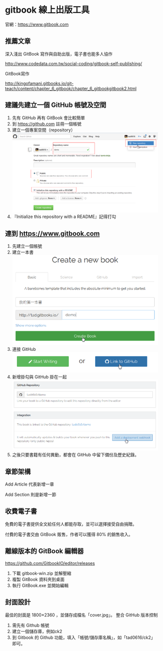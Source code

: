 # gitbook 線上出版工具

官網：https://www.gitbook.com

## 推薦文章

深入淺出 GitBook 寫作與自助出版，電子書也能多人協作

http://www.codedata.com.tw/social-coding/gitbook-self-publishing/

GitBook寫作

http://kingofamani.gitbooks.io/git-teach/content/chapter_6_gitbook/chapter_6_gitbookgitbook2.html

## 建議先建立一個 GitHub 帳號及空間
1. 先有 GitHub 再有 GitBook 會比較簡單
2. 到 https://github.com 註冊一個帳號
3. 建立一個專案空間（repository）
![](snap01.png)
4. 『Initialize this repository with a README』記得打勾

## 連到 https://www.gitbook.com
1. 先建立一個帳號
2. 建立一本書
![](snap05.png)
3. 連接 GitHub
![](snap03.png)
4. 新增掛勾與 GitHub 掛在一起
![](snap04.png)
5. 之後只要書籍有任何異動，都會在 GitHub 中留下備份及歷史紀錄。

## 章節架構

Add Article 代表新增一章

Add Section 則是新增一節

## 收費電子書

免費的電子書提供全文給任何人都能存取，並可以選擇接受自由捐贈。

付費的電子書交由 GitBook 販售，作者可以獲得 80% 的銷售收入。

## 離線版本的 GitBook 編輯器

https://github.com/GitbookIO/editor/releases

1. 下載 gitbook-win.zip 並解壓縮
2. 複製 GitBook 資料夾到桌面
3. 執行 GitBook.exe 並開始編輯

## 封面設計

最佳的封面是 1800×2360 ，並儲存成檔名「cover.jpg」。
整合 GitHub 版本控制

1. 需先有 Github 帳號
2. 建立一個儲存庫，例如ck2
3. 到 Gitbook 的 Github 功能，填入「帳號/儲存庫名稱」，如「tad0616/ck2」即可。
